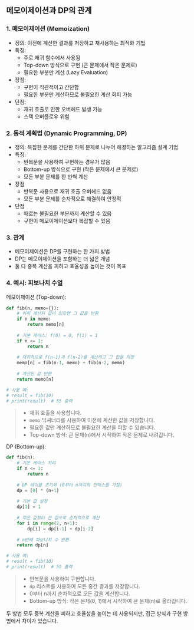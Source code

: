 ## 메모이제이션과 DP의 관계

### 1. 메모이제이션 (Memoization)

- 정의: 이전에 계산한 결과를 저장하고 재사용하는 최적화 기법
- 특징:
  - 주로 재귀 함수에서 사용됨
  - Top-down 방식으로 구현 (큰 문제에서 작은 문제로)
  - 필요한 부분만 계산 (Lazy Evaluation)
- 장점: 
  - 구현이 직관적이고 간단함
  - 필요한 부분만 계산하므로 불필요한 계산 회피 가능
- 단점:
  - 재귀 호출로 인한 오버헤드 발생 가능
  - 스택 오버플로우 위험

### 2. 동적 계획법 (Dynamic Programming, DP)

- 정의: 복잡한 문제를 간단한 하위 문제로 나누어 해결하는 알고리즘 설계 기법
- 특징:
  - 반복문을 사용하여 구현하는 경우가 많음
  - Bottom-up 방식으로 구현 (작은 문제에서 큰 문제로)
  - 모든 부분 문제를 한 번씩 계산
- 장점
  - 반복문 사용으로 재귀 호출 오버헤드 없음
  - 모든 부분 문제를 순차적으로 해결하여 안정적
- 단점
  - 때로는 불필요한 부분까지 계산할 수 있음
  - 구현이 메모이제이션보다 복잡할 수 있음

### 3. 관계

- 메모이제이션은 DP를 구현하는 한 가지 방법
- DP는 메모이제이션을 포함하는 더 넓은 개념
- 둘 다 중복 계산을 피하고 효율성을 높이는 것이 목표



### 4. 예시: 피보나치 수열

메모이제이션 (Top-down):

```python
def fib(n, memo={}):
    # 이미 계산된 값이 있으면 그 값을 반환
    if n in memo:
        return memo[n]
    
    # 기본 케이스: f(0) = 0, f(1) = 1
    if n <= 1:
        return n
    
    # 재귀적으로 f(n-1)과 f(n-2)를 계산하고 그 합을 저장
    memo[n] = fib(n-1, memo) + fib(n-2, memo)
    
    # 계산된 값 반환
    return memo[n]

# 사용 예:
# result = fib(10)
# print(result)  # 55 출력
```

> - 재귀 호출을 사용합니다.
> - `memo` 딕셔너리를 사용하여 이전에 계산한 값을 저장합니다.
> - 필요한 값만 계산하므로 불필요한 계산을 피할 수 있습니다.
> - Top-down 방식: 큰 문제(n)에서 시작하여 작은 문제로 내려갑니다.



DP (Bottom-up):

```python
def fib(n):
    # 기본 케이스 처리
    if n <= 1:
        return n
    
    # DP 테이블 초기화 (0부터 n까지의 인덱스를 가짐)
    dp = [0] * (n+1)
    
    # 기본 값 설정
    dp[1] = 1
    
    # 작은 값부터 큰 값으로 순차적으로 계산
    for i in range(2, n+1):
        dp[i] = dp[i-1] + dp[i-2]
    
    # n번째 피보나치 수 반환
    return dp[n]

# 사용 예:
# result = fib(10)
# print(result)  # 55 출력
```

> - 반복문을 사용하여 구현합니다.
> - `dp` 리스트를 사용하여 모든 중간 결과를 저장합니다.
> - 0부터 n까지 순차적으로 모든 값을 계산합니다.
> - Bottom-up 방식: 작은 문제(0, 1)에서 시작하여 큰 문제(n)로 올라갑니다.



두 방법 모두 중복 계산을 피하고 효율성을 높이는 데 사용되지만, 접근 방식과 구현 방법에서 차이가 있습니다.
